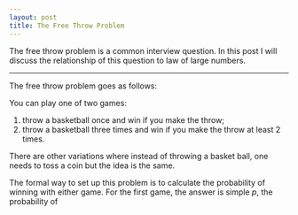 ```yaml
---
layout: post
title: The Free Throw Problem 
---
```


The free throw problem is a common interview question.  In this 
post I will discuss the relationship of this question to law of large
numbers.

-----

The free throw problem goes as follows:

You can play one of two games: 
1) throw a basketball once and win if you make the throw;
2) throw a basketball three times and win if you make the throw at
least 2 times.

There are other variations where instead of throwing a 
basket ball, one needs to toss a coin but the idea is the 
same.

The formal way to set up this problem is to calculate the 
probability of winning with either game.  For the first
game, the answer is simple $p$, the probability of

